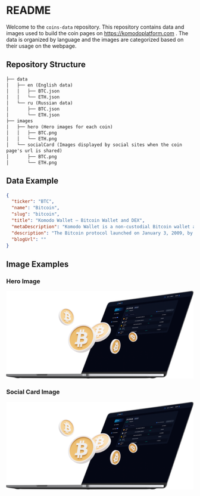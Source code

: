 # README

Welcome to the `coins-data` repository. This repository contains data and images used to build the coin pages on https://komodoplatform.com . The data is organized by language and the images are categorized based on their usage on the webpage.

## Repository Structure

```
├── data
│   ├── en (English data)
│   │   ├── BTC.json
│   │   └── ETH.json
│   └── ru (Russian data)
│       ├── BTC.json
│       └── ETH.json
├── images
│   ├── hero (Hero images for each coin)
│   │   ├── BTC.png
│   │   └── ETH.png
│   └── socialCard (Images displayed by social sites when the coin page's url is shared)
│       ├── BTC.png
│       └── ETH.png
```

## Data Example

```json
{
  "ticker": "BTC",
  "name": "Bitcoin",
  "slug": "bitcoin",
  "title": "Komodo Wallet — Bitcoin Wallet and DEX",
  "metaDescription": "Komodo Wallet is a non-custodial Bitcoin wallet and decentralized exchange rolled into one app. HODL and trade Bitcoin on one app.",
  "description": "The Bitcoin protocol launched on January 3, 2009, by an anonymous person, or group of people, using the alias Satoshi Nakamoto. Bitcoin is the world's first blockchain network, and its native currency — BTC — is the world's first cryptocurrency to gain widespread utility.<br/>According to Satoshi Nakamoto, the purpose of Bitcoin is to provide \"online payments to be sent directly from one party to another without going through a financial institution.\"",
  "blogUrl": ""
}
```

## Image Examples

### Hero Image

![BTC Hero Image](./images/hero/BTC.png)

### Social Card Image

![BTC social card Image](./images/socialCard/BTC.png)

